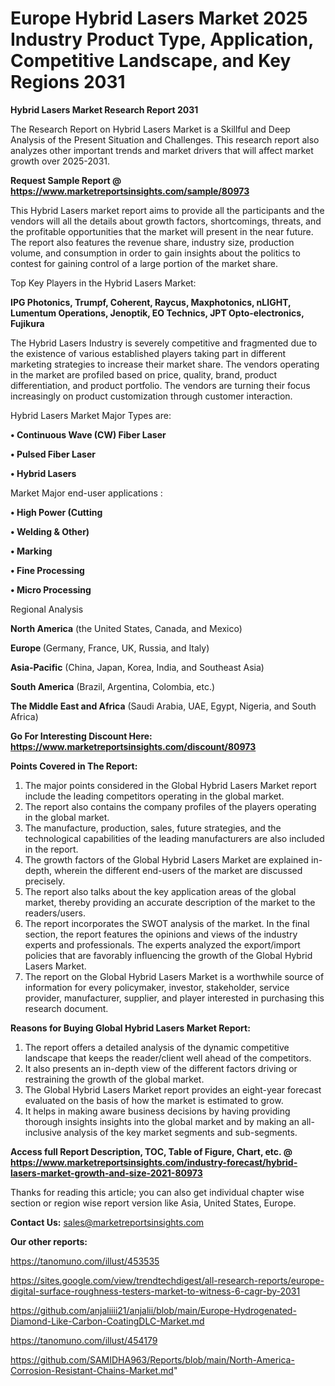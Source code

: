  # Europe Hybrid Lasers Market 2025 Industry Product Type, Application, Competitive Landscape, and Key Regions 2031

<strong>Hybrid Lasers Market Research Report 2031</strong>

The Research Report on Hybrid Lasers Market is a Skillful and Deep Analysis of the Present Situation and Challenges. This research report also analyzes other important trends and market drivers that will affect market growth over 2025-2031.

<strong>Request Sample Report @ <a href=https://www.marketreportsinsights.com/sample/80973>https://www.marketreportsinsights.com/sample/80973</a></strong>

This Hybrid Lasers market report aims to provide all the participants and the vendors will all the details about growth factors, shortcomings, threats, and the profitable opportunities that the market will present in the near future. The report also features the revenue share, industry size, production volume, and consumption in order to gain insights about the politics to contest for gaining control of a large portion of the market share.

Top Key Players in the Hybrid Lasers Market:

<strong>IPG Photonics, Trumpf, Coherent, Raycus, Maxphotonics, nLIGHT, Lumentum Operations, Jenoptik, EO Technics, JPT Opto-electronics, Fujikura</strong>

The Hybrid Lasers Industry is severely competitive and fragmented due to the existence of various established players taking part in different marketing strategies to increase their market share. The vendors operating in the market are profiled based on price, quality, brand, product differentiation, and product portfolio. The vendors are turning their focus increasingly on product customization through customer interaction.

Hybrid Lasers Market Major Types are:

<strong>• Continuous Wave (CW) Fiber Laser

• Pulsed Fiber Laser

• Hybrid Lasers</strong>

Market Major end-user applications :

<strong>• High Power (Cutting

• Welding & Other)

• Marking

• Fine Processing

• Micro Processing</strong>

Regional Analysis

</u><strong><b>North America</b></strong> (the United States, Canada, and Mexico)

<strong><b>Europe </b></strong>(Germany, France, UK, Russia, and Italy)

<strong><b>Asia-Pacific</b></strong> (China, Japan, Korea, India, and Southeast Asia)

<strong><b>South America</b></strong> (Brazil, Argentina, Colombia, etc.)

<strong><b>The Middle East and Africa</b></strong> (Saudi Arabia, UAE, Egypt, Nigeria, and South Africa)

<strong>Go For Interesting Discount Here: <a href=https://www.marketreportsinsights.com/discount/80973>https://www.marketreportsinsights.com/discount/80973</a></strong>

<strong>Points Covered in The Report:</strong>
<ol>
  <li>The major points considered in the Global Hybrid Lasers Market report include the leading competitors operating in the global market.</li>
  <li>The report also contains the company profiles of the players operating in the global market.</li>
  <li>The manufacture, production, sales, future strategies, and the technological capabilities of the leading manufacturers are also included in the report.</li>
  <li>The growth factors of the Global Hybrid Lasers Market are explained in-depth, wherein the different end-users of the market are discussed precisely.</li>
  <li>The report also talks about the key application areas of the global market, thereby providing an accurate description of the market to the readers/users.</li>
  <li>The report incorporates the SWOT analysis of the market. In the final section, the report features the opinions and views of the industry experts and professionals. The experts analyzed the export/import policies that are favorably influencing the growth of the Global Hybrid Lasers Market.</li>
  <li>The report on the Global Hybrid Lasers Market is a worthwhile source of information for every policymaker, investor, stakeholder, service provider, manufacturer, supplier, and player interested in purchasing this research document.</li>
</ol>
<strong>Reasons for Buying Global Hybrid Lasers Market Report:</strong>

<ol>
  <li>The report offers a detailed analysis of the dynamic competitive landscape that keeps the reader/client well ahead of the competitors.</li>
  <li>It also presents an in-depth view of the different factors driving or restraining the growth of the global market.</li>
  <li>The Global Hybrid Lasers Market report provides an eight-year forecast evaluated on the basis of how the market is estimated to grow.</li>
  <li>It helps in making aware business decisions by having providing thorough insights insights into the global market and by making an all-inclusive analysis of the key market segments and sub-segments.</li>
</ol>
<strong>Access full Report Description, TOC, Table of Figure, Chart, etc. @ <a href=https://www.marketreportsinsights.com/industry-forecast/hybrid-lasers-market-growth-and-size-2021-80973>https://www.marketreportsinsights.com/industry-forecast/hybrid-lasers-market-growth-and-size-2021-80973</a></strong>


Thanks for reading this article; you can also get individual chapter wise section or region wise report version like Asia, United States, Europe.

<strong>Contact Us:</strong>
sales@marketreportsinsights.com

<strong>Our other reports:</strong>

<a href=https://tanomuno.com/illust/453535>https://tanomuno.com/illust/453535</a>

<a href=https://sites.google.com/view/trendtechdigest/all-research-reports/europe-digital-surface-roughness-testers-market-to-witness-6-cagr-by-2031>https://sites.google.com/view/trendtechdigest/all-research-reports/europe-digital-surface-roughness-testers-market-to-witness-6-cagr-by-2031</a>

<a href=https://github.com/anjaliiii21/anjalii/blob/main/Europe-Hydrogenated-Diamond-Like-Carbon-CoatingDLC-Market.md>https://github.com/anjaliiii21/anjalii/blob/main/Europe-Hydrogenated-Diamond-Like-Carbon-CoatingDLC-Market.md</a>

<a href=https://tanomuno.com/illust/454179>https://tanomuno.com/illust/454179</a>

<a href=https://github.com/SAMIDHA963/Reports/blob/main/North-America-Corrosion-Resistant-Chains-Market.md>https://github.com/SAMIDHA963/Reports/blob/main/North-America-Corrosion-Resistant-Chains-Market.md</a>"
